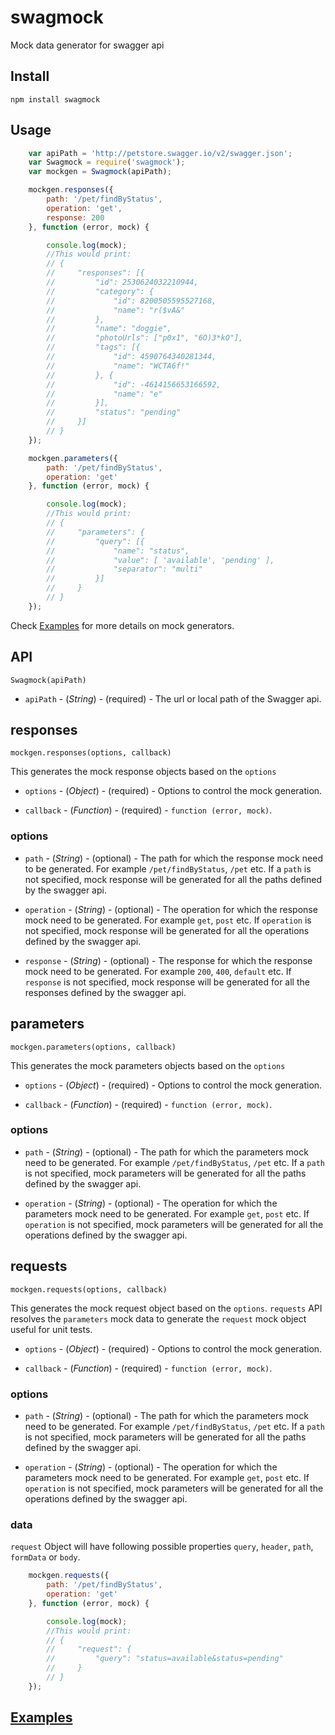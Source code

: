 # swagmock
Mock data generator for swagger api

## Install

```
npm install swagmock
```

## Usage

```javascript
    var apiPath = 'http://petstore.swagger.io/v2/swagger.json';
    var Swagmock = require('swagmock');
    var mockgen = Swagmock(apiPath);

    mockgen.responses({
        path: '/pet/findByStatus',
        operation: 'get',
        response: 200
    }, function (error, mock) {

        console.log(mock);
        //This would print:
        // {
        //     "responses": [{
        //         "id": 2530624032210944,
        //         "category": {
        //             "id": 8200505595527168,
        //             "name": "r($vA&"
        //         },
        //         "name": "doggie",
        //         "photoUrls": ["p0x1", "6O)3*kO"],
        //         "tags": [{
        //             "id": 4590764340281344,
        //             "name": "WCTA6f!"
        //         }, {
        //             "id": -4614156653166592,
        //             "name": "e"
        //         }],
        //         "status": "pending"
        //     }]
        // }
    });

    mockgen.parameters({
        path: '/pet/findByStatus',
        operation: 'get'
    }, function (error, mock) {

        console.log(mock);
        //This would print:
        // {
        //     "parameters": {
        //         "query": [{
        //             "name": "status",
        //             "value": [ 'available', 'pending' ],
        //             "separator": "multi"
        //         }]
        //     }
        // }
    });
```

Check [Examples](docs/EXAMPLES.md) for more details on mock generators.

## API

`Swagmock(apiPath)`

* `apiPath` - (*String*) - (required) - The url or local path of the Swagger api.

## responses

`mockgen.responses(options, callback)`

This generates the mock response objects based on the `options`

* `options` - (*Object*) - (required) - Options to control the mock generation.

* `callback` -  (*Function*) - (required) - `function (error, mock)`.

### options

* `path` - (*String*) - (optional) - The path for which the response mock need to be generated. For example `/pet/findByStatus`, `/pet` etc. If a `path` is not specified, mock response will be generated for all the paths defined by the swagger api.

* `operation` - (*String*) - (optional) - The operation for which the response mock need to be generated. For example `get`, `post` etc. If `operation` is not specified, mock response will be generated for all the operations defined by the swagger api.

* `response` - (*String*) - (optional) - The response for which the response mock need to be generated. For example `200`, `400`, `default` etc. If `response` is not specified, mock response will be generated for all the responses defined by the swagger api.

## parameters

`mockgen.parameters(options, callback)`

This generates the mock parameters objects based on the `options`

* `options` - (*Object*) - (required) - Options to control the mock generation.

* `callback` -  (*Function*) - (required) - `function (error, mock)`.

### options

* `path` - (*String*) - (optional) - The path for which the parameters mock need to be generated. For example `/pet/findByStatus`, `/pet` etc. If a `path` is not specified, mock parameters will be generated for all the paths defined by the swagger api.

* `operation` - (*String*) - (optional) - The operation for which the parameters mock need to be generated. For example `get`, `post` etc. If `operation` is not specified, mock parameters will be generated for all the operations defined by the swagger api.


## requests

`mockgen.requests(options, callback)`

This generates the mock request object based on the `options`. `requests` API resolves the `parameters` mock data to generate the `request` mock object useful for unit tests.

* `options` - (*Object*) - (required) - Options to control the mock generation.

* `callback` -  (*Function*) - (required) - `function (error, mock)`.

### options

* `path` - (*String*) - (optional) - The path for which the parameters mock need to be generated. For example `/pet/findByStatus`, `/pet` etc. If a `path` is not specified, mock parameters will be generated for all the paths defined by the swagger api.

* `operation` - (*String*) - (optional) - The operation for which the parameters mock need to be generated. For example `get`, `post` etc. If `operation` is not specified, mock parameters will be generated for all the operations defined by the swagger api.

### data

`request` Object will have following possible properties `query`, `header`, `path`, `formData` or `body`.

```javascript
    mockgen.requests({
        path: '/pet/findByStatus',
        operation: 'get'
    }, function (error, mock) {

        console.log(mock);
        //This would print:
        // {
        //     "request": {
        //         "query": "status=available&status=pending"
        //     }
        // }
    });
```
## [Examples](docs/EXAMPLES.md)
